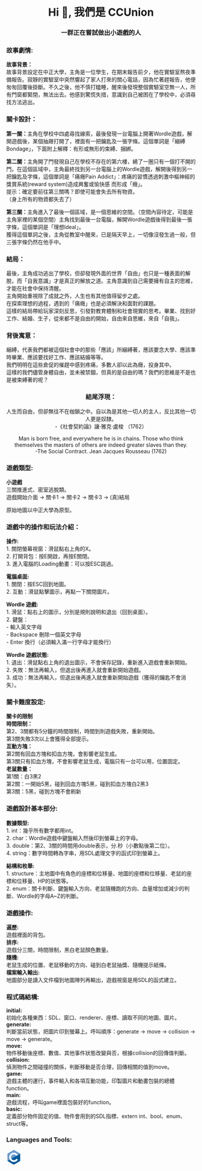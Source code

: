 <!DOCTYPE html>
<html lang="zh-Hant">
<head>
    <meta charset="UTF-8">
    <meta name="viewport" content="width=device-width, initial-scale=1.0">
    <title>CCUnion 小遊戲介紹</title>
</head>
<body>

<h1 align="center">Hi 👋, 我們是 CCUnion</h1>
<h3 align="center">一群正在嘗試做出小遊戲的人</h3>

<h3 align="left">故事劇情:</h3>
<p align="left">
    <strong>故事背景：</strong><br>
    故事背景設定在中正大學，主角是一位學生，在期末報告前夕，他在實驗室熬夜準備報告。寂靜的實驗室中突然響起了家人打來的關心電話，因為忙著趕報告，他便匆匆回覆後掛斷。不久之後，他不慎打瞌睡，醒來後發現整個實驗室空無一人，所有門窗都緊閉，無法出去。他感到驚慌失措，意識到自己被困在了學校中，必須尋找方法逃出。
</p>

<h3 align="left">關卡設計：</h3>
<p align="left">
    <strong>第一關：</strong>主角在學校中四處尋找線索，最後發現一台電腦上開著Wordle遊戲，解開遊戲後，某個抽屜打開了，裡面有一把鑰匙及一張字條。這個單詞是「綑縛Bondage」，下面附上解釋：有形或無形的束縛、捆綁。
</p>
<p align="left">
    <strong>第二關：</strong>主角開了門發現自己在學校不存在的第六樓，繞了一圈只有一個打不開的門。在這個區域中，主角最終找到另一台電腦上的Wordle遊戲，解開後得到另一把鑰匙及字條，這個單詞是「痛癮Pain Addict」：疼痛的習慣透過刺激中樞神經的獎賞系統(reward system)造成興奮或愉快感 而形成「癮」。<br>
    提示：確定要前往第三關嗎？即使可能會失去所有物資。<br>
    （身上所有的物資都失去了）
</p>
<p align="left">
    <strong>第三關：</strong>主角進入了最後一個區域，是一個思維的空間。（空間內容待定，可能是主角家裡的某個空間）主角找到最後一台電腦，解開Wordle遊戲後得到最後一張字條，這個單詞是「理想Ideal」。<br>
    獲得這個單詞之後，主角從教室中醒來，已是隔天早上，一切像沒發生過一般，但三張字條仍然在他手中。
</p>

<h3 align="left">結局：</h3>
<p align="left">
    最後，主角成功逃出了學校，但卻發現外面的世界「自由」也只是一種表面的解脫，而「自我意識」才是真正的解放之道。主角意識到自己需要擁有自主的思維，才能在社會中保持清醒。<br>
    主角開始重視除了成就之外，人生也有其他值得留步之處。<br>
    在探索理想的過程，遇到的「痛癮」也是必須解決和面對的課題。<br>
    這樣的結局帶給玩家深刻反思，引發對教育體制和社會現實的思考。畢業、找到好工作、結婚、生子，從來都不是自由的開始，自由來自思維，來自「自我」。
</p>

<h3 align="left">背後寓意：</h3>
<p align="left">
    綑縛，代表我們都被這個社會中的那些「應該」所綑縛著，應該要念大學、應該準時畢業、應該要找好工作、應該結婚等等。<br>
    我們明明在這些倉促的催趕中感到疼痛，多數人卻以此為癮，投身其中。<br>
    這樣的我們儘管身體自由，並未被禁錮，但真的是自由的嗎？我們的思維是不是也是被束縛著的呢？
</p>

<h3 align="center">結尾浮現：</h3>
<p align="center">
    人生而自由，但卻無往不在枷鎖之中。自以為是其他一切人的主人，反比其他一切人更是奴隸。<br>
    -《社會契約論》讓·雅克·盧梭 （1762）
</p>
<p align="center">
    Man is born free, and everywhere he is in chains. Those who think themselves the masters of others are indeed greater slaves than they.<br>
    -The Social Contract. Jean Jacques Rousseau (1762)
</p>

<h3 align="left">遊戲類型:</h3>
<p align="left">
    <strong>小遊戲</strong><br>
    三關推進式、密室逃脫類。<br>
    遊戲開始介面 → 關卡1 → 關卡2 → 關卡3 → (真)結局
</p>
<p align="left">
    原始地圖以中正大學為原型。
</p>

<h3 align="left">遊戲中的操作和玩法介紹：</h3>
<p align="left">
    <strong>操作:</strong><br>
    1. 關閉螢幕視窗：滑鼠點右上角的X。<br>
    2. 打開背包：按E開啟，再按E關閉。<br>
    3. 進入電腦的Loading動畫：可以按ESC跳過。<br>
</p>
<p align="left">
    <strong>電腦桌面:</strong><br>
    1. 關閉：按ESC回到地圖。<br>
    2. 互動：滑鼠點擊圖示，再點一下關閉圖片。<br>
</p>
<p align="left">
    <strong>Wordle 遊戲:</strong><br>
    1. 滑鼠：點右上的圖示，分別是規則說明和退出（回到桌面）。<br>
    2. 鍵盤：<br>
    - 輸入英文字母<br>
    - Backspace 刪除一個英文字母<br>
    - Enter 換行（必須輸入滿一行字母才能換行）<br>
</p>
<p align="left">
    <strong>Wordle 遊戲狀態:</strong><br>
    1. 退出：滑鼠點右上角的退出圖示，不會保存記錄，重新進入遊戲會重新開始。<br>
    2. 失敗：無法再輸入，但退出後再進入就會重新開始遊戲。<br>
    3. 成功：無法再輸入，但退出後再進入就會重新開始遊戲（獲得的鑰匙不會消失）。<br>
</p>

<h3 align="left">關卡難度設定:</h3>
<p align="left">
    <strong>關卡的限制</strong><br>
    <strong>時間限制：</strong><br>
    第2、3關都有5分鐘的時間限制，時間到則遊戲失敗，重新開始。<br>
    第3關失敗3次以上會獲得全部提示。<br>
    <strong>互動方塊：</strong><br>
    第2關有回血方塊和扣血方塊，會影響老鼠生成。<br>
    第3關只有扣血方塊，不會影響老鼠生成，電腦只有一台可以用，位置固定。<br>
    <strong>老鼠數量：</strong><br>
    第1關：白3黑2<br>
    第2關：一開始5黑，碰到回血方塊5黑，碰到扣血方塊白2黑3<br>
    第3關：5黑，碰到方塊不會刷新<br>
</p>

<h3 align="left">遊戲設計基本部分:</h3>
<p align="left">
    <strong>數據類型:</strong><br>
    1. int：幾乎所有數字都用int。<br>
    2. char：Wordle遊戲中鍵盤輸入然後印到螢幕上的字母。<br>
    3. double：第2、3關的時間用double表示，分.秒（小數點後第二位）。<br>
    4. string：數字時間轉為字串，用SDL處理文字的函式印到螢幕上。<br>
</p>
<p align="left">
    <strong>結構和枚舉:</strong><br>
    1. structure：主地圖中有角色的座標和位移量、地圖的座標和位移量、老鼠的座標和位移量、HP的狀態等。<br>
    2. enum：關卡判斷、鍵盤輸入方向、老鼠隨機跑的方向、血量增加或減少的判斷、Wordle的字母A~Z的判斷。<br>
</p>

<h3 align="left">遊戲操作:</h3>
<p align="left">
    <strong>遍歷:</strong><br>
    遊戲裡面的背包。<br>
    <strong>排序:</strong><br>
    遊戲分三關，時間限制，黑白老鼠顏色數量。<br>
    <strong>隨機:</strong><br>
    老鼠生成的位置、老鼠移動的方向、碰到白老鼠抽獎、隨機提示紙條。<br>
    <strong>檔案輸入輸出:</strong><br>
    地圖部分是讀入文件檔到地圖陣列再輸出，遊戲視窗是用SDL的函式建立。<br>
</p>

<h3 align="left">程式碼結構:</h3>
<p align="left">
    <strong>initial:</strong><br>
    初始化各種東西：SDL、窗口、renderer、座標、讀取不同的地圖、圖片。<br>
    <strong>generate:</strong><br>
    判斷當前狀態，把圖片印到螢幕上。呼叫順序：generate -> move -> collision -> move -> generate。<br>
    <strong>move:</strong><br>
    物件移動後座標、數值、其他事件狀態改變與否，根據collision的回傳值判斷。<br>
    <strong>collision:</strong><br>
    偵測物件之間碰撞的關係，判斷移動是否合理，回傳相關的值到move。<br>
    <strong>game:</strong><br>
    遊戲主體的運行，事件輸入和各項互動功能，印製圖片和動畫包裝的總體function。<br>
    <strong>main:</strong><br>
    遊戲流程，呼叫game裡面包裝好的function。<br>
    <strong>basic:</strong><br>
    定義部分物件固定的值、物件會用到的SDL指標、extern int、bool、enum、struct等。<br>
</p>

<h3 align="left">Languages and Tools:</h3>
<p align="left"> 
    <a href="https://www.cprogramming.com/" target="_blank" rel="noreferrer"> 
        <img src="https://raw.githubusercontent.com/devicons/devicon/master/icons/c/c-original.svg" alt="c" width="40" height="40"/> 
    </a> 
</p>

</body>
</html>
